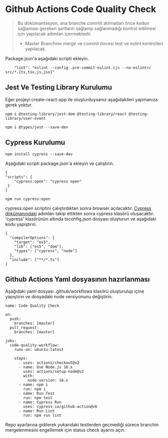 # Github Actions Code Quality Check

> Bu dokümantasyon, ana branche commit atılmadan önce kodun sağlaması gereken şartların sağlanıp sağlanmadığı kontrol edilmesi için yapılacak adımları içermektedir.
>
> - Master Branchine merge ve commit öncesi test ve eslint kontrolleri yapılacak.

Package.json'a aşağıdaki scripti ekleyin.

```
    "lint": "eslint --config .pre-commit-eslint.cjs --no-eslintrc src/*.{ts,tsx,js,jsx}"
```

## Jest Ve Testing Library Kurulumu

Eğer projeyi create-react-app ile oluşturduysanız aşağıdakileri yapmanıza gerek yoktur.

```
npm i @testing-library/jest-dom @testing-library/react @testing-library/user-event
```

```
npm i @types/jest --save-dev
```

## Cypress Kurulumu

```
npm install cypress --save-dev
```

Aşağıdaki scripti package.json'a ekleyin ve çalıştırın.

```
{
"scripts": {
    "cypress:open": "cypress open"
 }
}
```

```
npm run cypress:open
```

cypress:open scriptini çalıştırdıktan sonra browser açılacaktır. [Cypress dökümanındaki](https://docs.cypress.io/guides/getting-started/opening-the-app#The-Launchpad) adımları takip ettikten sonra cypress klasörü oluşacaktır. 'cypress' klasörünün altında tsconfig.json dosyası oluşturun ve aşağıdaki kodu yapıştırın.

```
{
  "compilerOptions": {
    "target": "es5",
    "lib": ["es5", "dom"],
    "types": ["cypress", "node"]
  },
  "include": ["**/*.ts"]
}
```

## Github Actions Yaml dosyasının hazırlanması

Aşağıdaki yaml dosyası .github/workflows klasörü oluşturulup içine yapıştırın ve dosyadaki node versiyonunu değiştirin.

```
name: Code Quality Check

on:
  push:
    branches: [master]
  pull_request:
    branches: [master]

jobs:
  code-quality-workflow:
    runs-on: ubuntu-latest

    steps:
      - uses: actions/checkout@v2
      - name: Use Node.js 16.x
        uses: actions/setup-node@v2
        with:
          node-version: 16.x
      - name: npm i
        run: npm i
      - name: Run Test
        run: npm test
      - name: Cypress Run
        uses: cypress-io/github-action@v6
      - name: Run Lint
        run: npm run lint
```

Repo ayarlarına gidilerek yukarıdaki testlerden geçmediği sürece branchin mergelenmesini engellemek için status check ayarını açın.
